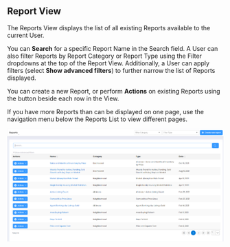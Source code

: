 ## Report View

The Reports View displays the list of all existing Reports available to the current User. 

You can **Search** for a specific Report Name in the Search field. A User can also filter Reports by Report Category or Report Type using the Filter dropdowns at the top of the Report View. Additionally, a User can apply filters (select **Show advanced filters**) to further narrow the list of Reports displayed.

You can create a new Report, or perform **Actions** on existing Reports using the button beside each row in the View.

If you have more Reports than can be displayed on one page, use the navigation menu below the Reports List to view different pages.

![reda_web_reports_view.PNG](../images/reda_web_report_view.PNG)
